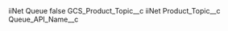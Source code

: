 <?xml version="1.0" encoding="UTF-8"?>
<CustomMetadata xmlns="http://soap.sforce.com/2006/04/metadata" xmlns:xsi="http://www.w3.org/2001/XMLSchema-instance" xmlns:xsd="http://www.w3.org/2001/XMLSchema">
    <label>iiNet Queue</label>
    <protected>false</protected>
    <values>
        <field>GCS_Product_Topic__c</field>
        <value xsi:type="xsd:string">iiNet</value>
    </values>
    <values>
        <field>Product_Topic__c</field>
        <value xsi:nil="true"/>
    </values>
    <values>
        <field>Queue_API_Name__c</field>
        <value xsi:nil="true"/>
    </values>
</CustomMetadata>
